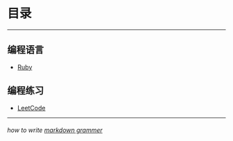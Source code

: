 # 目录

*** *** ***

## 编程语言

+ [Ruby](./Language/Ruby/index)

## 编程练习

+ [LeetCode](./ProgramProblem/LeetCode/index)


*** *** ***
###### how to write [markdown grammer](https://guides.github.com/features/mastering-markdown/)

